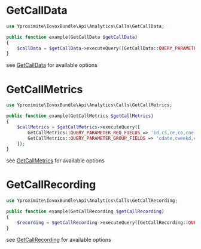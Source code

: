 # GetCallData

```php
use Yproximite\IovoxBundle\Api\Analytics\Calls\GetCallData;

public function example(GetCallData $getCallData)
{
    $callData = $getCallData->executeQuery([GetCallData::QUERY_PARAMETER_REQ_FIELDS => 'id,cs,ce,co,coe,col,vn,cd,detail,ct,cts,tt,tts,ctype,call_res,rule_res,nid,nname,ntype,lid,lname,ltype,has_rec,es,cat_id,cat_lbl,cat_v,call_cat_id,call_cat_lbl,call_cat_v,node_cat_id,node_cat_lbl,node_cat_v,contact_cat_id,contact_cat_lbl,contact_cat_v,direction']);
}
```

see [GetCallData](../../src/Api/Analytics/Calls/GetCallData.php) for available options

# GetCallMetrics

```php
use Yproximite\IovoxBundle\Api\Analytics\Calls\GetCallMetrics;

public function example(GetCallMetrics $getCallMetrics)
{
    $callMetrics = $getCallMetrics->executeQuery([
        GetCallMetrics::QUERY_PARAMETER_REQ_FIELDS => 'id,cs,ce,co,coe,col,vn,cd,detail,ct,cts,tt,tts,ctype,call_res,rule_res,nid,nname,ntype,lid,lname,ltype,has_rec,es,cat_id,cat_lbl,cat_v,call_cat_id,call_cat_lbl,call_cat_v,node_cat_id,node_cat_lbl,node_cat_v,contact_cat_id,contact_cat_lbl,contact_cat_v,direction',
        GetCallMetrics::QUERY_PARAMETER_GROUP_FIELDS => 'cdate,cweekd,cmonth,co,coe,vn,cd,detail,call_res,nid,ntype,lid,lname,ltype',// not all in same time 
    ]);
}
```

see [GetCallMetrics](../../src/Api/Analytics/Calls/GetCallMetrics.php) for available options

# GetCallRecording

```php
use Yproximite\IovoxBundle\Api\Analytics\Calls\GetCallRecording;

public function example(GetCallRecording $getCallRecording)
{
    $recording = $getCallRecording->executeQuery([GetCallRecording::QUERY_PARAMETER_ID => 'recording_id']);
}
```

see [GetCallRecording](../../src/Api/Analytics/Calls/GetCallRecording.php) for available options
